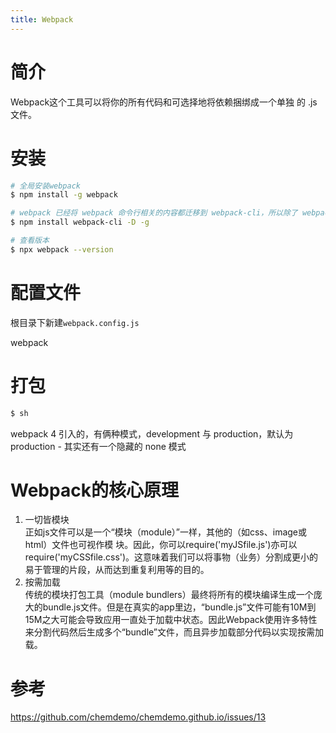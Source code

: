 ```yaml
---
title: Webpack
---
```


# 简介

Webpack这个工具可以将你的所有代码和可选择地将依赖捆绑成一个单独
的 .js 文件。


# 安装

```sh
# 全局安装webpack
$ npm install -g webpack

# webpack 已经将 webpack 命令行相关的内容都迁移到 webpack-cli，所以除了 webpack 外，我们还需要安装 webpack-cli：
$ npm install webpack-cli -D -g

# 查看版本
$ npx webpack --version
```

# 配置文件

根目录下新建`webpack.config.js`

webpack


# 打包

```sh
$ sh
```


 webpack 4 引入的，有俩种模式，development 与 production，默认为 production - 其实还有一个隐藏的 none 模式


# Webpack的核心原理

1. 一切皆模块<br>
正如js文件可以是一个“模块（module）”一样，其他的（如css、image或html）文件也可视作模 块。因此，你可以require('myJSfile.js')亦可以require('myCSSfile.css')。这意味着我们可以将事物（业务）分割成更小的易于管理的片段，从而达到重复利用等的目的。
1. 按需加载<br>
传统的模块打包工具（module bundlers）最终将所有的模块编译生成一个庞大的bundle.js文件。但是在真实的app里边，“bundle.js”文件可能有10M到15M之大可能会导致应用一直处于加载中状态。因此Webpack使用许多特性来分割代码然后生成多个“bundle”文件，而且异步加载部分代码以实现按需加载。

# 参考

https://github.com/chemdemo/chemdemo.github.io/issues/13
